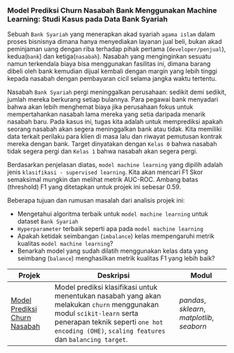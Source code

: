 ### Model Prediksi Churn Nasabah Bank Menggunakan Machine Learning: Studi Kasus pada Data Bank Syariah

Sebuah `Bank Syariah` yang menerapkan akad syariah `agama islam` dalam proses bisnisnya dimana hanya menyediakan layanan jual beli, bukan akad peminjaman uang dengan riba terhadap pihak pertama (`developer/penjual`), kedua(`bank`) dan ketiga(`nasabah`). Nasabah yang menginginkan sesuatu namun terkendala biaya bisa menggunakan fasilitas ini, dimana barang dibeli oleh bank kemudian dijual kembali dengan margin yang lebih tinggi kepada nasabah dengan pembayaran cicil selama jangka waktu tertentu. 

Nasabah `Bank Syariah` pergi meninggalkan perusahaan: sedikit demi sedikit, jumlah mereka berkurang setiap bulannya. Para pegawai bank menyadari bahwa akan lebih menghemat biaya jika perusahaan fokus untuk mempertahankan nasabah lama mereka yang setia daripada menarik nasabah baru.
Pada kasus ini, tugas kita adalah untuk memprediksi apakah seorang nasabah akan segera meninggalkan bank atau tidak. Kita memiliki data terkait perilaku para klien di masa lalu dan riwayat pemutusan kontrak mereka dengan bank. Target dinyatakan dengan `Kelas 0` bahwa nasabah tidak segera pergi dan `Kelas 1` bahwa nasabah akan segera pergi.

Berdasarkan penjelasan diatas, `model machine learning` yang dipilih adalah jenis `klasifikasi - supervised learning`. Kita akan mencari F1 Skor semaksimal mungkin dan melihat metrik AUC-ROC. Ambang batas (threshold) F1 yang ditetapkan untuk projek ini sebesar 0.59.

Beberapa tujuan dan rumusan masalah dari analisis projek ini:
- Mengetahui algoritma terbaik untuk `model machine learning` untuk dataset `Bank Syariah`
- `Hyperparameter` terbaik seperti apa pada `model machine learning`
- Apakah ketidak seimbangan (`imbalance`) kelas mempengaruhi metrik kualitas `model machine learning`?
- Benarkah model yang sudah dilatih menggunakan kelas data yang seimbang (`balance`) menghasilkan metrik kualitas F1 yang lebih baik?

| Projek | Deskripsi | Modul |
| ------- | ------- | ------- |
| [Model Prediksi Churn Nasabah](https://github.com/fuadraharjo/TripleTen_IND/blob/main/Projek-06%20-%20Model%20Prediksi%20Churn%20Nasabah/Model%20prediksi%20churn%20nasabah%20bank%20menggunakan%20machine%20learning.ipynb) | Model prediksi klasifikasi untuk menentukan nasabah yang akan melakukan `churn` menggunakan modul `scikit-learn` serta penerapan teknik seperti `one hot encoding (OHE)`, `scaling features` dan `balancing target`. | *pandas*, *sklearn*, *matplotlib*, *seaborn* |